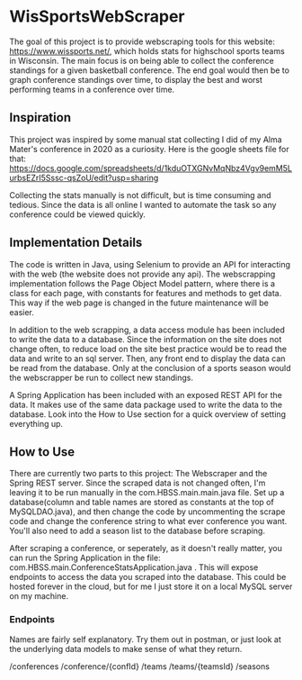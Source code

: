 # WisSportsWebScraper

The goal of this project is to provide webscraping tools for this website: https://www.wissports.net/, which holds stats for highschool sports teams in Wisconsin.
The main focus is on being able to collect the conference standings for a given basketball conference. The end goal would then be to graph conference standings over time, 
to display the best and worst performing teams in a conference over time. 

## Inspiration
This project was inspired by some manual stat collecting I did of my Alma Mater's conference in 2020 as a curiosity. Here is the google sheets file for that: 
https://docs.google.com/spreadsheets/d/1kduOTXGNvMqNbz4Vgv9emM5LurbsEZrI5Sssc-qsZoU/edit?usp=sharing

Collecting the stats manually is not difficult, but is time consuming and tedious. Since the data is all online I wanted to automate the task so any conference could 
be viewed quickly. 

## Implementation Details
The code is written in Java, using Selenium to provide an API for interacting with the web (the website does not provide any api). The webscrapping implementation follows 
the Page Object Model pattern, where there is a class for each page, with constants for features and methods to get data. This way if the web page is changed in the future
maintenance will be easier. 

In addition to the web scrapping, a data access module has been included to write the data to a database. Since the information on the site does not change often, to reduce 
load on the site best practice would be to read the data and write to an sql server. Then, any front end to display the data can be read from the database. Only at the conclusion
of a sports season would the webscrapper be run to collect new standings. 

A Spring Application has been included with an exposed REST API for the data. It makes use of the same data package used to write the data to the database. Look into the How to Use section for a quick overview of setting everything up. 

## How to Use

There are currently two parts to this project: The Webscraper and the Spring REST server. Since the scraped data is not changed often, I'm leaving it to be run manually in the com.HBSS.main.main.java file. Set up a database(column and table names are stored as constants at the top of MySQLDAO.java), and then change the code by uncommenting the scrape code and change the conference string to what ever conference you want. You'll also need to add a season list to the database before scraping. 

After scraping a conference, or seperately, as it doesn't really matter, you can run the Spring Application in the file: com.HBSS.main.ConferenceStatsApplication.java . This will expose endpoints to access the data you scraped into the database. This could be hosted forever in the cloud, but for me I just store it on a local MySQL server on my machine. 

### Endpoints

Names are fairly self explanatory. Try them out in postman, or just look at the underlying data models to make sense of what they return. 

/conferences
/conference/{confId}
/teams
/teams/{teamsId}
/seasons

